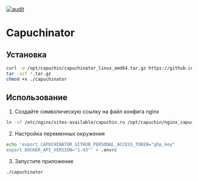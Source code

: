 [![audit](https://github.com/capuchinapp/capuchinator/actions/workflows/audit.yml/badge.svg?branch=master)](https://github.com/capuchinapp/capuchinator/actions/workflows/audit.yml)

# Capuchinator

## Установка

```bash
curl -o /opt/capuchin/capuchinator_linux_amd64.tar.gz https://github.com/capuchinapp/capuchinator/releases/download/v0.1.0/capuchinator_0.1.0_linux_amd64.tar.gz?token=TOKEN
tar -xzf *.tar.gz
chmod +x ./capuchinator
```

## Использование

1. Создайте символическую ссылку на файл конфига nginx

```bash
ln -sf /etc/nginx/sites-available/capuchin.ru /opt/capuchin/nginx_capuchin.conf
```

2. Настройка переменных окружения

```bash
echo 'export CAPUCHINATOR_GITHUB_PERSONAL_ACCESS_TOKEN="ghp_key"
export DOCKER_API_VERSION="1.43"' > .envrc
```

3. Запустите приложение

```bash
./capuchinator
```
